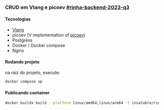 ### CRUD em Vlang e picoev [#rinha-backend-2023-q3](https://github.com/zanfranceschi/rinha-de-backend-2023-q3)

#### Tecnologias
- [Vlang](https://vlang.io/)
- picoev (V implementation of [picoev](https://github.com/kazuho/picoev))
- Postgress
- Docker / Docker compose
- Nginx

#### Rodando projeto

na raiz do projeto, execute:

```sh
docker compose up
```

#### Publicando container

```sh
docker buildx build --platform linux/amd64,linux/arm64 -t insalubre/rinhabackend:latest --push .
```
